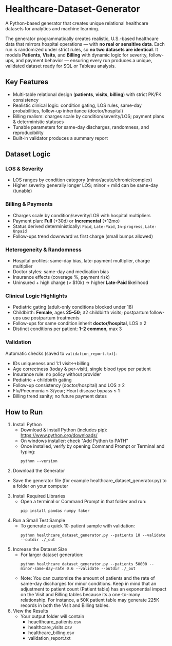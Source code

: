 # Healthcare-Dataset-Generator
A Python-based generator that creates unique relational healthcare datasets for analytics and machine learning. 


The generator programmatically creates realistic, U.S.-based healthcare data that mirrors hospital operations —  with **no real or sensitive data**. Each run is randomized under strict rules, so **no two datasets are identical**. It models **Patients**, **Visits**, and **Billing** with dynamic logic for severity, follow-ups, and payment behavior — ensuring every run produces a unique, validated dataset ready for SQL or Tableau analysis.


## Key Features
- Multi-table relational design (**patients**, **visits**, **billing**) with strict PK/FK consistency
- Realistic clinical logic: condition gating, LOS rules, same-day probabilities, follow-up inheritance (doctor/hospital)
- Billing realism: charges scale by condition/severity/LOS; payment plans & deterministic statuses
- Tunable parameters for same-day discharges, randomness, and reproducibility
- Built-in validator produces a summary report


## Dataset Logic

### LOS & Severity
- LOS ranges by condition category (minor/acute/chronic/complex)
- Higher severity generally longer LOS; minor + mild can be same-day (tunable)

### Billing & Payments
- Charges scale by condition/severity/LOS with hospital multipliers
- Payment plan: **Full** (+30d) or **Incremental** (+12mo)
- Status derived deterministically: `Paid`, `Late-Paid`, `In-progress`, `Late-Unpaid`
- Follow-ups trend downward vs first charge (small bumps allowed)

### Heterogeneity & Randomness
- Hospital profiles: same-day bias, late-payment multiplier, charge multiplier
- Doctor styles: same-day and medication bias
- Insurance effects (coverage %, payment risk)
- Uninsured + high charge (> $10k) → higher **Late-Paid** likelihood

### Clinical Logic Highlights
- Pediatric gating (adult-only conditions blocked under 18)
- Childbirth: **Female**, ages **25–50**; ≤2 childbirth visits; postpartum follow-ups use postpartum treatments
- Follow-ups for same condition inherit **doctor/hospital**, LOS ≤ 2
- Distinct conditions per patient: **1–2 common**, max 3
  
### Validation
Automatic checks (saved to `validation_report.txt`):
- IDs uniqueness and 1:1 visit↔billing
- Age correctness (today & per-visit), single blood type per patient
- Insurance rule: no policy without provider
- Pediatric + childbirth gating
- Follow-up consistency (doctor/hospital) and LOS ≤ 2
- Flu/Pneumonia ≤ 3/year; Heart disease bypass ≤ 1
- Billing trend sanity; no future payment dates


## How to Run
1. Install Python
   - Download & install Python (includes pip): https://www.python.org/downloads/
   - On windows installer: check "Add Python to PATH"
   - Once installed, verify by opening Command Prompt or Terminal and typing:
       ```
       python --version
       ```
2. Download the Generator
  - Save the generator file (for example healthcare_dataset_generator.py) to a folder on your computer

3. Install Required Libraries
   - Open a terminal or Command Prompt in that folder and run:
       ```
       pip install pandas numpy faker
       ```
4. Run a Small Test Sample
   - To generate a quick 10-patient sample with validation:
       ```
       python healthcare_dataset_generator.py --patients 10 --validate --outdir ./_out
       ```
5. Increase the Dataset Size
   - For larger dataset generation: 
       ```
       python healthcare_dataset_generator.py --patients 50000 --minor-same-day-rate 0.6 --validate --outdir ./_out
       ```
   - Note: You can customize the amount of patients and the rate of same-day discharges for minor conditions. Keep in mind that an adjustment to patient count (Patient table) has an exponential impact on the Visit and Billing tables because its a one-to-many relationship. For instance, a 50K patient table may generate 225K records in both the Visit and Billing tables.
6. View the Results
   - Your output folder will contain
     - heaelthcare_patients.csv
     - healthcare_visits.csv
     - healthcare_billing.csv
     - validation_report.txt
